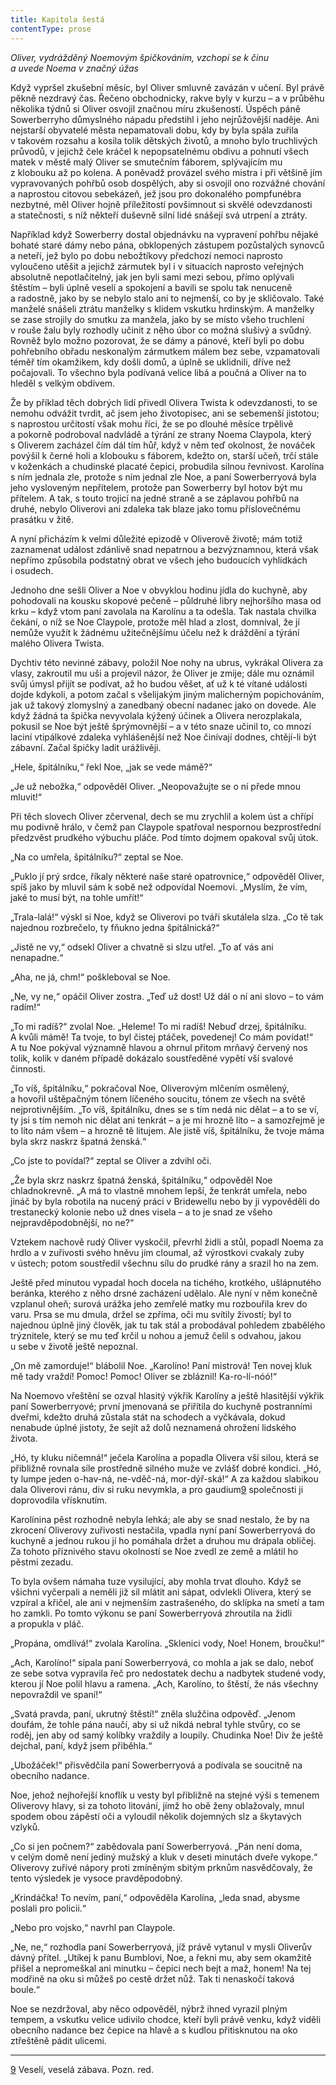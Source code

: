 ```yaml
---
title: Kapitola šestá
contentType: prose
---
```


<section>

_Oliver, vydrážděný Noemovým špičkováním, vzchopí se k činu  
a uvede Noema v značný úžas_

</section>

<section>

Když vypršel zkušební měsíc, byl Oliver smluvně zavázán v učení. Byl právě pěkně nezdravý čas. Řečeno obchodnicky, rakve byly v kurzu – a v průběhu několika týdnů si Oliver osvojil značnou míru zkušeností. Úspěch páně Sowerberryho důmyslného nápadu předstihl i jeho nejrůžovější naděje. Ani nejstarší obyvatelé města nepamatovali dobu, kdy by byla spála zuřila v takovém rozsahu a kosila tolik dětských životů, a mnoho bylo truchlivých průvodů, v jejichž čele kráčel k nepopsatelnému obdivu a pohnutí všech matek v městě malý Oliver se smutečním fáborem, splývajícím mu z klobouku až po kolena. A poněvadž provázel svého mistra i při většině jím vypravovaných pohřbů osob dospělých, aby si osvojil ono rozvážné chování a naprostou citovou sebekázeň, jež jsou pro dokonalého pompfunébra nezbytné, měl Oliver hojně příležitostí povšimnout si skvělé odevzdanosti a statečnosti, s níž někteří duševně silní lidé snášejí svá utrpení a ztráty.

Například když Sowerberry dostal objednávku na vypravení pohřbu nějaké bohaté staré dámy nebo pána, obklopených zástupem pozůstalých synovců a neteří, jež bylo po dobu nebožtíkovy předchozí nemoci naprosto vyloučeno utěšit a jejichž zármutek byl i v situacích naprosto veřejných absolutně nepotlačitelný, jak jen byli sami mezi sebou, přímo oplývali štěstím – byli úplně veselí a spokojení a bavili se spolu tak nenuceně a radostně, jako by se nebylo stalo ani to nejmenší, co by je skličovalo. Také manželé snášeli ztrátu manželky s klidem vskutku hrdinským. A manželky se zase strojily do smutku za manžela, jako by se místo všeho truchlení v rouše žalu byly rozhodly učinit z něho úbor co možná slušivý a svůdný. Rovněž bylo možno pozorovat, že se dámy a pánové, kteří byli po dobu pohřebního obřadu neskonalým zármutkem málem bez sebe, vzpamatovali téměř tím okamžikem, kdy došli domů, a úplně se uklidnili, dříve než počajovali. To všechno byla podívaná velice libá a poučná a Oliver na to hleděl s velkým obdivem.

Že by příklad těch dobrých lidí přivedl Olivera Twista k odevzdanosti, to se nemohu odvážit tvrdit, ač jsem jeho životopisec, ani se sebemenší jistotou; s naprostou určitostí však mohu říci, že se po dlouhé měsíce trpělivě a pokorně podroboval nadvládě a týrání ze strany Noema Claypola, který s Oliverem zacházel čím dál tím hůř, když v něm teď okolnost, že nováček povýšil k černé holi a klobouku s fáborem, kdežto on, starší učeň, trčí stále v koženkách a chudinské placaté čepici, probudila silnou řevnivost. Karolína s ním jednala zle, protože s ním jednal zle Noe, a paní Sowerberryová byla jeho vysloveným nepřítelem, protože pan Sowerberry byl hotov být mu přítelem. A tak, s touto trojicí na jedné straně a se záplavou pohřbů na druhé, nebylo Oliverovi ani zdaleka tak blaze jako tomu příslovečnému prasátku v žitě.

A nyní přicházím k velmi důležité epizodě v Oliverově životě; mám totiž zaznamenat událost zdánlivě snad nepatrnou a bezvýznamnou, která však nepřímo způsobila podstatný obrat ve všech jeho budoucích vyhlídkách i osudech.

Jednoho dne sešli Oliver a Noe v obvyklou hodinu jídla do kuchyně, aby pohodovali na kousku skopové pečeně – půldruhé libry nejhoršího masa od krku – když vtom paní zavolala na Karolínu a ta odešla. Tak nastala chvilka čekání, o níž se Noe Claypole, protože měl hlad a zlost, domníval, že jí nemůže využít k žádnému užitečnějšímu účelu než k dráždění a týrání malého Olivera Twista.

Dychtiv této nevinné zábavy, položil Noe nohy na ubrus, vykrákal Olivera za vlasy, zakroutil mu uši a projevil názor, že Oliver je zmije; dále mu oznámil svůj úmysl přijít se podívat, až ho budou věšet, ať už k té vítané události dojde kdykoli, a potom začal s všelijakým jiným malicherným popichováním, jak už takový zlomyslný a zanedbaný obecní nadanec jako on dovede. Ale když žádná ta špička nevyvolala kýžený účinek a Olivera nerozplakala, pokusil se Noe být ještě šprýmovnější – a v této snaze učinil to, co mnozí laciní vtipálkové zdaleka vyhlášenější než Noe činívají dodnes, chtějí-li být zábavní. Začal špičky ladit urážlivěji.

„Hele, špitálníku,“ řekl Noe, „jak se vede mámě?“

„Je už nebožka,“ odpověděl Oliver. „Neopovažujte se o ní přede mnou mluvit!“

Při těch slovech Oliver zčervenal, dech se mu zrychlil a kolem úst a chřípí mu podivně hrálo, v čemž pan Claypole spatřoval nespornou bezprostřední předzvěst prudkého výbuchu pláče. Pod tímto dojmem opakoval svůj útok.

„Na co umřela, špitálníku?“ zeptal se Noe.

„Puklo jí prý srdce, říkaly některé naše staré opatrovnice,“ odpověděl Oliver, spíš jako by mluvil sám k sobě než odpovídal Noemovi. „Myslím, že vím, jaké to musí být, na tohle umřít!“

„Trala-lalá!“ výskl si Noe, když se Oliverovi po tváři skutálela slza. „Co tě tak najednou rozbrečelo, ty fňukno jedna špitálnická?“

„Jistě ne vy,“ odsekl Oliver a chvatně si slzu utřel. „To ať vás ani nenapadne.“

„Aha, ne já, chm!“ poškleboval se Noe.

„Ne, vy ne,“ opáčil Oliver zostra. „Teď už dost! Už dál o ní ani slovo – to vám radím!“

„To mi radíš?“ zvolal Noe. „Heleme! To mi radíš! Nebuď drzej, špitálníku. A kvůli mámě! Ta tvoje, to byl čistej ptáček, povedenej! Co mám povídat!“ A tu Noe pokýval významně hlavou a ohrnul přitom mrňavý červený nos tolik, kolik v daném případě dokázalo soustředěné vypětí vší svalové činnosti.

„To víš, špitálníku,“ pokračoval Noe, Oliverovým mlčením osmělený, a hovořil uštěpačným tónem líčeného soucitu, tónem ze všech na světě nejprotivnějším. „To víš, špitálníku, dnes se s tím nedá nic dělat – a to se ví, ty jsi s tím nemoh nic dělat ani tenkrát – a je mi hrozně líto – a samozřejmě je to líto nám všem – a hrozně tě litujem. Ale jistě víš, špitálníku, že tvoje máma byla skrz naskrz špatná ženská.“

„Co jste to povídal?“ zeptal se Oliver a zdvihl oči.

„Že byla skrz naskrz špatná ženská, špitálníku,“ odpověděl Noe chladnokrevně. „A má to vlastně mnohem lepší, že tenkrát umřela, nebo jináč by byla robotila na nucený práci v Bridewellu nebo by ji vypověděli do trestanecký kolonie nebo už dnes visela – a to je snad ze všeho nejpravděpodobnější, no ne?“

Vztekem nachově rudý Oliver vyskočil, převrhl židli a stůl, popadl Noema za hrdlo a v zuřivosti svého hněvu jím cloumal, až výrostkovi cvakaly zuby v ústech; potom soustředil všechnu sílu do prudké rány a srazil ho na zem.

Ještě před minutou vypadal hoch docela na tichého, krotkého, ušlápnutého beránka, kterého z něho drsné zacházení udělalo. Ale nyní v něm konečně vzplanul oheň; surová urážka jeho zemřelé matky mu rozbouřila krev do varu. Prsa se mu dmula, držel se zpříma, oči mu svítily živostí; byl to najednou úplně jiný člověk, jak tu tak stál a probodával pohledem zbabělého trýznitele, který se mu teď krčil u nohou a jemuž čelil s odvahou, jakou u sebe v životě ještě nepoznal.

„On mě zamorduje!“ blábolil Noe. „Karolíno! Paní mistrová! Ten novej kluk mě tady vraždí! Pomoc! Pomoc! Oliver se zbláznil! Ka-ro-lí-nóó!“

Na Noemovo vřeštění se ozval hlasitý výkřik Karolíny a ještě hlasitější výkřik paní Sowerberryové; první jmenovaná se přiřítila do kuchyně postranními dveřmi, kdežto druhá zůstala stát na schodech a vyčkávala, dokud nenabude úplné jistoty, že sejít až dolů neznamená ohrožení lidského života.

„Hó, ty kluku ničemná!“ ječela Karolína a popadla Olivera vší silou, která se přibližně rovnala síle prostředně silného muže ve zvlášť dobré kondici. „Hó, ty lumpe jeden o-hav-ná, ne-vděč-ná, mor-dýř-ská!“ A za každou slabikou dala Oliverovi ránu, div si ruku nevymkla, a pro gaudium[9](./resources/undefined) společnosti ji doprovodila vřísknutím.

Karolínina pěst rozhodně nebyla lehká; ale aby se snad nestalo, že by na zkrocení Oliverovy zuřivosti nestačila, vpadla nyní paní Sowerberryová do kuchyně a jednou rukou jí ho pomáhala držet a druhou mu drápala obličej. Za tohoto příznivého stavu okolností se Noe zvedl ze země a mlátil ho pěstmi zezadu.

To byla ovšem námaha tuze vysilující, aby mohla trvat dlouho. Když se všichni vyčerpali a neměli již sil mlátit ani sápat, odvlekli Olivera, který se vzpíral a křičel, ale ani v nejmenším zastrašeného, do sklípka na smetí a tam ho zamkli. Po tomto výkonu se paní Sowerberryová zhroutila na židli a propukla v pláč.

„Propána, omdlívá!“ zvolala Karolína. „Sklenici vody, Noe! Honem, broučku!“

„Ach, Karolíno!“ sípala paní Sowerberryová, co mohla a jak se dalo, neboť ze sebe sotva vypravila řeč pro nedostatek dechu a nadbytek studené vody, kterou jí Noe polil hlavu a ramena. „Ach, Karolíno, to štěstí, že nás všechny nepovraždil ve spaní!“

„Svatá pravda, paní, ukrutný štěstí!“ zněla služčina odpověď. „Jenom doufám, že tohle pána naučí, aby si už nikdá nebral tyhle stvůry, co se roděj, jen aby od samý kolíbky vraždily a loupily. Chudinka Noe! Div že ještě dejchal, paní, když jsem přiběhla.“

„Ubožáček!“ přisvědčila paní Sowerberryová a podívala se soucitně na obecního nadance.

Noe, jehož nejhořejší knoflík u vesty byl přibližně na stejné výši s temenem Oliverovy hlavy, si za tohoto litování, jímž ho obě ženy oblažovaly, mnul spodem obou zápěstí oči a vyloudil několik dojemných slz a škytavých vzlyků.

„Co si jen počnem?“ zabědovala paní Sowerberryová. „Pán není doma, v celým domě není jediný mužský a kluk v deseti minutách dveře vykope.“ Oliverovy zuřivé nápory proti zmíněným sbitým prknům nasvědčovaly, že tento výsledek je vysoce pravděpodobný.

„Krindáčka! To nevím, paní,“ odpověděla Karolína, „leda snad, abysme poslali pro policii.“

„Nebo pro vojsko,“ navrhl pan Claypole.

„Ne, ne,“ rozhodla paní Sowerberryová, jíž právě vytanul v mysli Oliverův dávný přítel. „Utíkej k panu Bumblovi, Noe, a řekni mu, aby sem okamžitě přišel a nepromeškal ani minutku – čepici nech bejt a maž, honem! Na tej modřině na oku si můžeš po cestě držet nůž. Tak ti nenaskočí taková boule.“

Noe se nezdržoval, aby něco odpověděl, nýbrž ihned vyrazil plným tempem, a vskutku velice udivilo chodce, kteří byli právě venku, když viděli obecního nadance bez čepice na hlavě a s kudlou přitisknutou na oko ztřeštěně pádit ulicemi.

* * *

[9](./resources/undefined) Veselí, veselá zábava. Pozn. red.

</section>
